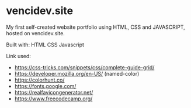 # vencidev.site
My first self-created website portfolio using HTML, CSS and JAVASCRIPT, hosted on vencidev.site.

Built with:
HTML
CSS
Javascript

Link used:
- https://css-tricks.com/snippets/css/complete-guide-grid/
- https://developer.mozilla.org/en-US/ (named-color)
- https://colorhunt.co/
- https://fonts.google.com/
- https://realfavicongenerator.net/
- https://www.freecodecamp.org/
